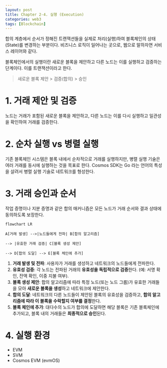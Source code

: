 ```yaml
---
layout: post
title: Chapter 2-4. 실행 (Execution)
categories: web3
tags: [Blockchain]
---
```

합의 계층에서 순서가 정해진 트랜잭션들을 실제로 처리(실행)하여 블록체인의 상태 (State)를 변경하는 부분이다. 비즈니스 로직이 일어나는 곳으로, 웹으로 말하자면 서비스 레이어와 같다.

블록체인에서의 실행이란 새로운 블록을 제안하고 다른 노드는 이를 실행하고 검증하는 단계이다. 이를 트랜잭션이라고 한다.

> 새로운 블록 제안 > 검증(합의) > 승인

# 1. 거래 제안 및 검증

노드는 거래가 포함된 새로운 블록을 제안하고, 다른 노드는 이를 다시 실행하고 일관성을 확인하여 거래를 검증한다.

# 2. 순차 실행 vs 병렬 실행

기존 블록체인 시스템은 블록 내에서 순차적으로 거래를 실행하지만, 병렬 실행 기술은 여러 거래를 동시에 실행하는 것을 목표로 한다.
Cosmos SDK는 Go 라는 언어의 특성을 살려서 병렬 실행 기술로 네트워크를 형성한다.

# 3. 거래 승인과 순서

작업 증명이나 지분 증명과 같은 합의 매커니즘은 모든 노드가 거래 순서와 결과 상태에 동의하도록 보장한다.

```mermaid
flowchart LR

A[거래 발생] -->|노드들에게 전파| B[합의 알고리즘]

--> |유효한 거래 검증| C[블록 생성 제안]

--> D[합의 도달] --> E[블록 체인에 추가]

```

1. **거래 발생 및 전파**: 사용자가 거래를 생성하고 네트워크의 노드들에게 전파한다.
2. **유효성 검증**: 각 노드는 전파된 거래의 **유효성을 독립적으로 검증**한다. (예: 서명 확인, 잔액 확인, 이중 지불 여부).
3. **블록 생성 제안**: 합의 알고리즘에 따라 특정 노드(또는 노드 그룹)가 유효한 거래들을 모아 **새로운 블록을 생성**하고 네트워크에 제안한다.
4. **합의 도달**: 네트워크의 다른 노드들이 제안된 블록의 유효성을 검증하고, **합의 알고리즘에 따라 이 블록을 수락할지 여부를 결정**한다.
5. **블록 체인에 추가**: 대다수의 노드가 합의에 도달하면 해당 블록은 기존 블록체인에 추가되고, 블록 내의 거래들은 **최종적으로 승인**된다.

# 4. 실행 환경

- EVM
- SVM
- Cosmos EVM (evmOS)
